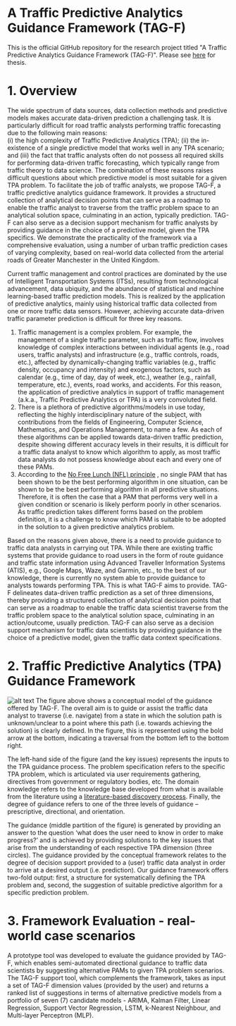 # A Traffic Predictive Analytics Guidance Framework (TAG-F)
This is the official GitHub repository for the research project titled "A Traffic Predictive Analytics Guidance Framework (TAG-F)". Please see [here](https://www.research.manchester.ac.uk/portal/files/162160655/FULL_TEXT.PDF) for thesis.

# 1. Overview
The wide spectrum of data sources, data collection methods and predictive models makes accurate data-driven prediction a challenging task. It is particularly difficult for road traffic analysts performing traffic forecasting due to the following main reasons:  
(i) the high complexity of Traffic Predictive Analytics (TPA); (ii) the in-existence of a single predictive model that works well in any TPA scenario; and (iii) the fact that traffic analysts often do not possess all required skills for performing data-driven traffic forecasting, which typically range from traffic theory to data science. The combination of these reasons raises difficult questions about which predictive model is most suitable for a given TPA problem. To facilitate the job of traffic analysts, we propose TAG-F, a traffic predictive analytics guidance framework. It provides a structured collection of analytical decision points that can serve as a roadmap to enable the traffic analyst to traverse from the traffic problem space to an analytical solution space, culminating in an action, typically prediction. TAG-F can also serve as a decision support mechanism for traffic analysts by providing guidance in the choice of a predictive model, given the TPA specifics. We demonstrate the practicality of the framework via a comprehensive evaluation, using a number of urban traffic prediction cases of varying complexity, based on real-world data collected from the arterial roads of Greater Manchester in the United Kingdom.

Current traffic management and control practices are dominated by the use of Intelligent Transportation Systems (ITSs), resulting from technological advancement, data ubiquity, and the abundance of statistical and machine learning-based traffic prediction models. This is realized by the application of predictive analytics, mainly using historical traffic data collected from one or more traffic data sensors. However, achieving accurate data-driven traffic parameter prediction is difficult for three key reasons.

1. Traffic management is a complex problem. For example, the management of a single traffic parameter, such as traffic flow, involves knowledge of complex interactions between individual agents (e.g., road users, traffic analysts) and infrastructure (e.g., traffic controls, roads, etc.), affected by dynamically-changing traffic variables (e.g., traffic density, occupancy and intensity) and exogenous factors, such as calendar (e.g., time of day, day of week, etc.), weather (e.g., rainfall, temperature, etc.), events, road works, and accidents. For this reason, the application of predictive analytics in support of traffic management (a.k.a., Traffic Predictive Analytics or TPA) is a very convoluted field.
2. There is a plethora of predictive algorithms/models in use today, reflecting the highly interdisciplinary nature of the subject, with contributions from the fields of Engineering, Computer Science, Mathematics, and Operations Management, to name a few. As each of these algorithms can be applied towards data-driven traffic prediction, despite showing different accuracy levels in their results, it is difficult for a traffic data analyst to know which algorithm to apply, as most traffic data analysts do not possess knowledge about each and every one of these PAMs.
3. According to the [No Free Lunch (NFL) principle](https://ieeexplore.ieee.org/iel1/4235/12703/00585893.pdf?casa_token=cuhy6pTHYWUAAAAA:8duet9M54hv6J0EElxrE81Vv0uT4apYFUIq8cnCEqYBOMIFSOZIhRsKsIUe20enaMxOy7WXY) , no single PAM that has been shown to be the best performing algorithm in one situation, can be shown to be the best performing algorithm in all predictive situations. Therefore, it is often the case that a PAM that performs very well in a given condition or scenario is likely perform poorly in other scenarios. As traffic prediction takes different forms based on the problem definition, it is a challenge to know which PAM is suitable to be adopted in the solution to a given predictive analytics problem. 

Based on the reasons given above, there is a need to provide guidance to traffic data analysts in carrying out TPA. While there are existing traffic systems that provide guidance to road users in the form of route guidance and traffic state information using Advanced Traveller Information Systems (ATIS), e.g., Google Maps, Waze, and Garmin, etc., to the best of our knowledge, there is currently no system able to provide guidance to analysts towards performing TPA. This is what TAG-F aims to provide. TAG-F delineates data-driven traffic prediction as a set of three dimensions, thereby providing a structured collection of analytical decision points that can serve as a roadmap to enable the traffic data scientist traverse from the traffic problem space to the analytical solution space, culminating in an action/outcome, usually prediction. TAG-F can also serve as a decision support mechanism for traffic data scientists by providing guidance in the choice of a predictive model, given the traffic data context specifications. 

# 2. Traffic Predictive Analytics (TPA) Guidance Framework
![alt text](https://github.com/nakessien/tagf_evaluation/blob/master/Picture1.png?raw=true)
The figure above shows a conceptual model of the guidance offered by TAG-F. The overall aim is to guide or assist the traffic data analyst to traverse (i.e. navigate) from a state in which the solution path is unknown/unclear to a point where this path (i.e. towards achieving the solution) is clearly defined. In the figure, this is represented using the bold arrow at the bottom, indicating a traversal from the bottom left to the bottom right. 

The left-hand side of the figure (and the key issues) represents the inputs to the TPA guidance process. The problem specification refers to the specific TPA problem, which is articulated via user requirements gathering, directives from government or regulatory bodies, etc. The domain knowledge refers to the knowledge base developed from what is available from the literature using a [literature-based discovery process](https://onlinelibrary.wiley.com/doi/pdf/10.1002/asi.21236?casa_token=9uXAj6Ul3KEAAAAA:4fiG2zEXeNVuY3ed7gSeAUeJca3tOI6hGFRLZAn3HGDeG4L8Jd94-KekD9T_53VEtM2h_bydO8lphA). Finally, the degree of guidance refers to one of the three levels of guidance – prescriptive, directional, and orientation. 

The guidance (middle partition of the figure) is generated by providing an answer to the question ‘what does the user need to know in order to make progress?’ and is achieved by providing solutions to the key issues that arise from the understanding of each respective TPA dimension (three circles). The guidance provided by the conceptual framework relates to the degree of decision support provided to a (user) traffic data analyst in order to arrive at a desired output (i.e. prediction). Our guidance framework offers two-fold output: first, a structure for systematically defining the TPA problem and, second, the suggestion of suitable predictive algorithm for a specific prediction problem.

# 3. Framework Evaluation - real-world case scenarios
A prototype tool was developed to evaluate the guidance provided by TAG-F, which enables semi-automated directional guidance to traffic data scientists by suggesting alternative PAMs to given TPA problem scenarios. The TAG-F support tool, which complements the framework, takes as input a set of TAG-F dimension values (provided by the user) and returns a ranked list of suggestions in terms of alternative predictive models from a portfolio of seven (7) candidate models - ARIMA, Kalman Filter, Linear Regression, Support Vector Regression, LSTM, k-Nearest Neighbour, and Multi-layer Perceptron (MLP).
